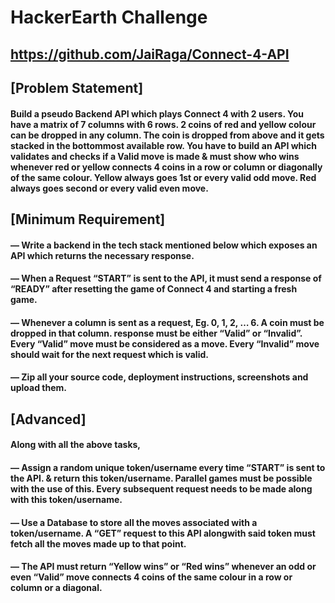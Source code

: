 # HackerEarth Challenge

## https://github.com/JaiRaga/Connect-4-API

## [Problem Statement]

#### Build a pseudo Backend API which plays Connect 4 with 2 users. You have a matrix of 7 columns with 6 rows. 2 coins of red and yellow colour can be dropped in any column. The coin is dropped from above and it gets stacked in the bottommost available row. You have to build an API which validates and checks if a Valid move is made & must show who wins whenever red or yellow connects 4 coins in a row or column or diagonally of the same colour. Yellow always goes 1st or every valid odd move. Red always goes second or every valid even move.

## [Minimum Requirement]

#### — Write a backend in the tech stack mentioned below which exposes an API which returns the necessary response.

#### — When a Request “START” is sent to the API, it must send a response of “READY” after resetting the game of Connect 4 and starting a fresh game.

#### — Whenever a column is sent as a request, Eg. 0, 1, 2, … 6. A coin must be dropped in that column. response must be either “Valid” or “Invalid”. Every “Valid” move must be considered as a move. Every “Invalid” move should wait for the next request which is valid.

#### — Zip all your source code, deployment instructions, screenshots and upload them.

## [Advanced]

#### Along with all the above tasks,

#### — Assign a random unique token/username every time “START” is sent to the API. & return this token/username. Parallel games must be possible with the use of this. Every subsequent request needs to be made along with this token/username.

#### — Use a Database to store all the moves associated with a token/username. A “GET” request to this API alongwith said token must fetch all the moves made up to that point.

#### — The API must return “Yellow wins” or “Red wins” whenever an odd or even “Valid” move connects 4 coins of the same colour in a row or column or a diagonal.
